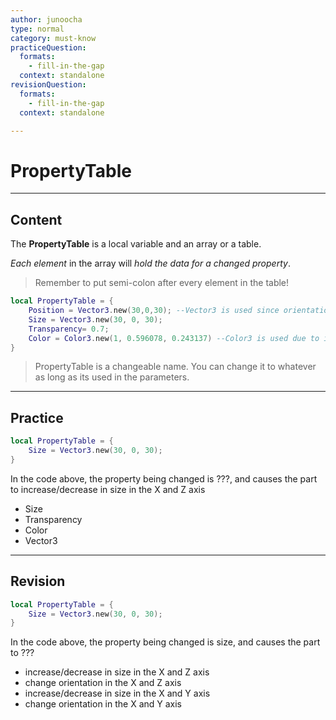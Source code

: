 ```yaml
---
author: junoocha
type: normal
category: must-know
practiceQuestion:
  formats:
    - fill-in-the-gap
  context: standalone
revisionQuestion:
  formats:
    - fill-in-the-gap
  context: standalone

---
```


# PropertyTable

---

## Content

The **PropertyTable** is a local variable and an array or a table. 

*Each element* in the array will *hold the data for a changed property*. 

> Remember to put semi-colon after every element in the table!

```lua
local PropertyTable = {
	Position = Vector3.new(30,0,30); --Vector3 is used since orientation isn't used here
	Size = Vector3.new(30, 0, 30);
	Transparency= 0.7;
	Color = Color3.new(1, 0.596078, 0.243137) --Color3 is used due to its wider variety
}
```
> PropertyTable is a changeable name. You can change it to whatever as long as its used in the parameters.

---

## Practice

```lua
local PropertyTable = {
	Size = Vector3.new(30, 0, 30);
}
```
In the code above, the property being changed is ???, and causes the part to increase/decrease in size in the X and Z axis

- Size
- Transparency
- Color
- Vector3

---

## Revision

```lua
local PropertyTable = {
	Size = Vector3.new(30, 0, 30);
}
```
In the code above, the property being changed is size, and causes the part to ???

- increase/decrease in size in the X and Z axis
- change orientation in the X and Z axis
- increase/decrease in size in the X and Y axis
- change orientation in the X and Y axis